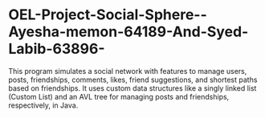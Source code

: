 # OEL-Project-Social-Sphere--Ayesha-memon-64189-And-Syed-Labib-63896-
This program simulates a social network with features to manage users, posts, friendships, comments, likes, friend suggestions, and shortest paths based on friendships. It uses custom data structures like a singly linked list (Custom List) and an AVL tree for managing posts and friendships, respectively, in Java.
